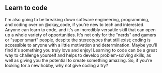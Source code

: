 ## Learn to code

I'm also going to be breaking down software engineering, programming, and coding over on @okay_code, if you're new to
tech and interested. Anyone can learn to code, and it's an incredibly versatile skill that can open up a whole variety of
opportunities. It's not only for the "nerds" and gamers or "super smart" people, despite the stereotypes that still
exist; coding is accessible to anyone with a little motivation and determination. Maybe you'll find it's something
you truly love and enjoy! Learning to code can be a great way to challenge yourself and helps to develop
problem-solving skills, as well as giving you the potential to create something amazing. So, if you're looking
for a new hobby, why not give coding a try?